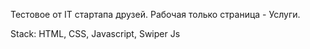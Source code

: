 Тестовое от IT стартапа друзей.
Рабочая только страница - Услуги.

Stack: HTML, CSS, Javascript, Swiper Js
